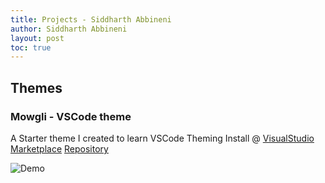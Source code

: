 ```yaml
---
title: Projects - Siddharth Abbineni
author: Siddharth Abbineni
layout: post
toc: true
---
```


## Themes

### Mowgli - VSCode theme

A Starter theme I created to learn VSCode Theming
Install @ [VisualStudio Marketplace](https://marketplace.visualstudio.com/items?itemName=wapenshaw.mowgli)
[Repository](https://github.com/wapenshaw/mowgli)

![Demo](../../assets/img/images/demo011.gif)
